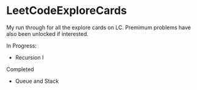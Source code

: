 # LeetCodeExploreCards
My run through for all the explore cards on LC. Premimum problems have also been unlocked if interested.

In Progress:
* Recursion I

Completed
* Queue and Stack
